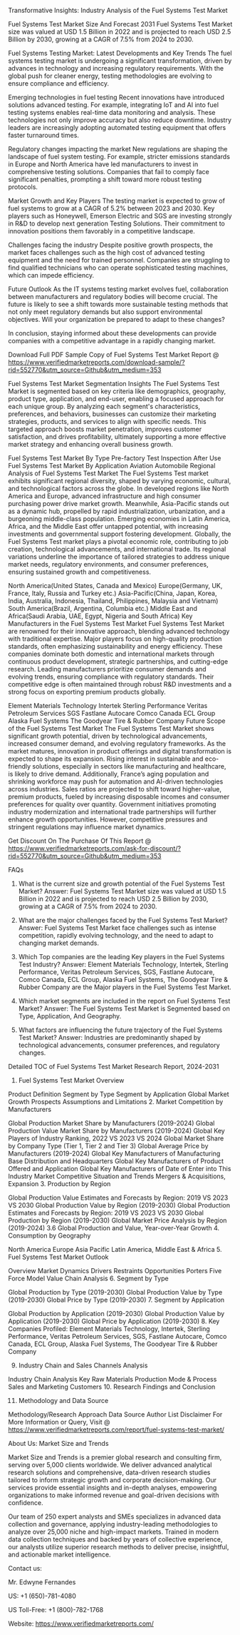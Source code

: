 Transformative Insights: Industry Analysis of the Fuel Systems Test Market


Fuel Systems Test Market Size And Forecast 2031
Fuel Systems Test Market size was valued at USD 1.5 Billion in 2022 and is projected to reach USD 2.5 Billion by 2030, growing at a CAGR of 7.5% from 2024 to 2030.

Fuel Systems Testing Market: Latest Developments and Key Trends
The fuel systems testing market is undergoing a significant transformation, driven by advances in technology and increasing regulatory requirements. With the global push for cleaner energy, testing methodologies are evolving to ensure compliance and efficiency.

Emerging technologies in fuel testing
Recent innovations have introduced solutions advanced testing. For example, integrating IoT and AI into fuel testing systems enables real-time data monitoring and analysis. These technologies not only improve accuracy but also reduce downtime. Industry leaders are increasingly adopting automated testing equipment that offers faster turnaround times.

Regulatory changes impacting the market
New regulations are shaping the landscape of fuel system testing. For example, stricter emissions standards in Europe and North America have led manufacturers to invest in comprehensive testing solutions. Companies that fail to comply face significant penalties, prompting a shift toward more robust testing protocols.

Market Growth and Key Players
The testing market is expected to grow of fuel systems to grow at a CAGR of 5.2% between 2023 and 2030. Key players such as Honeywell, Emerson Electric and SGS are investing strongly in R&D to develop next generation Testing Solutions. Their commitment to innovation positions them favorably in a competitive landscape.

Challenges facing the industry
Despite positive growth prospects, the market faces challenges such as the high cost of advanced testing equipment and the need for trained personnel. Companies are struggling to find qualified technicians who can operate sophisticated testing machines, which can impede efficiency.

Future Outlook
As the IT systems testing market evolves fuel, collaboration between manufacturers and regulatory bodies will become crucial. The future is likely to see a shift towards more sustainable testing methods that not only meet regulatory demands but also support environmental objectives. Will your organization be prepared to adapt to these changes?

In conclusion, staying informed about these developments can provide companies with a competitive advantage in a rapidly changing market.

Download Full PDF Sample Copy of Fuel Systems Test Market Report @ https://www.verifiedmarketreports.com/download-sample/?rid=552770&utm_source=Github&utm_medium=353

Fuel Systems Test Market Segmentation Insights
The Fuel Systems Test Market is segmented based on key criteria like demographics, geography, product type, application, and end-user, enabling a focused approach for each unique group. By analyzing each segment's characteristics, preferences, and behaviors, businesses can customize their marketing strategies, products, and services to align with specific needs. This targeted approach boosts market penetration, improves customer satisfaction, and drives profitability, ultimately supporting a more effective market strategy and enhancing overall business growth.

Fuel Systems Test Market By Type
Pre-factory Test
Inspection After Use
Fuel Systems Test Market By Application
Aviation
Automobile
Regional Analysis of Fuel Systems Test Market
The Fuel Systems Test market exhibits significant regional diversity, shaped by varying economic, cultural, and technological factors across the globe. In developed regions like North America and Europe, advanced infrastructure and high consumer purchasing power drive market growth. Meanwhile, Asia-Pacific stands out as a dynamic hub, propelled by rapid industrialization, urbanization, and a burgeoning middle-class population. Emerging economies in Latin America, Africa, and the Middle East offer untapped potential, with increasing investments and governmental support fostering development. Globally, the Fuel Systems Test market plays a pivotal economic role, contributing to job creation, technological advancements, and international trade. Its regional variations underline the importance of tailored strategies to address unique market needs, regulatory environments, and consumer preferences, ensuring sustained growth and competitiveness.

North America(United States, Canada and Mexico)
Europe(Germany, UK, France, Italy, Russia and Turkey etc.)
Asia-Pacific(China, Japan, Korea, India, Australia, Indonesia, Thailand, Philippines, Malaysia and Vietnam)
South America(Brazil, Argentina, Columbia etc.)
Middle East and Africa(Saudi Arabia, UAE, Egypt, Nigeria and South Africa)
Key Manufacturers in the Fuel Systems Test Market
Fuel Systems Test Market are renowned for their innovative approach, blending advanced technology with traditional expertise. Major players focus on high-quality production standards, often emphasizing sustainability and energy efficiency. These companies dominate both domestic and international markets through continuous product development, strategic partnerships, and cutting-edge research. Leading manufacturers prioritize consumer demands and evolving trends, ensuring compliance with regulatory standards. Their competitive edge is often maintained through robust R&D investments and a strong focus on exporting premium products globally.

Element Materials Technology
Intertek
Sterling Performance
Veritas Petroleum Services
SGS
Fastlane Autocare
Comco Canada
ECL Group
Alaska Fuel Systems
The Goodyear Tire & Rubber Company
Future Scope of the Fuel Systems Test Market
The Fuel Systems Test Market shows significant growth potential, driven by technological advancements, increased consumer demand, and evolving regulatory frameworks. As the market matures, innovation in product offerings and digital transformation is expected to shape its expansion. Rising interest in sustainable and eco-friendly solutions, especially in sectors like manufacturing and healthcare, is likely to drive demand. Additionally, France’s aging population and shrinking workforce may push for automation and AI-driven technologies across industries. Sales ratios are projected to shift toward higher-value, premium products, fueled by increasing disposable incomes and consumer preferences for quality over quantity. Government initiatives promoting industry modernization and international trade partnerships will further enhance growth opportunities. However, competitive pressures and stringent regulations may influence market dynamics.

Get Discount On The Purchase Of This Report @ https://www.verifiedmarketreports.com/ask-for-discount/?rid=552770&utm_source=Github&utm_medium=353

FAQs
1. What is the current size and growth potential of the Fuel Systems Test Market?
Answer: Fuel Systems Test Market size was valued at USD 1.5 Billion in 2022 and is projected to reach USD 2.5 Billion by 2030, growing at a CAGR of 7.5% from 2024 to 2030.

2. What are the major challenges faced by the Fuel Systems Test Market?
Answer: Fuel Systems Test Market face challenges such as intense competition, rapidly evolving technology, and the need to adapt to changing market demands.

3. Which Top companies are the leading Key players in the Fuel Systems Test Industry?
Answer: Element Materials Technology, Intertek, Sterling Performance, Veritas Petroleum Services, SGS, Fastlane Autocare, Comco Canada, ECL Group, Alaska Fuel Systems, The Goodyear Tire & Rubber Company are the Major players in the Fuel Systems Test Market.

4. Which market segments are included in the report on Fuel Systems Test Market?
Answer: The Fuel Systems Test Market is Segmented based on Type, Application, And Geography.

5. What factors are influencing the future trajectory of the Fuel Systems Test Market?
Answer: Industries are predominantly shaped by technological advancements, consumer preferences, and regulatory changes.

Detailed TOC of Fuel Systems Test Market Research Report, 2024-2031
1. Fuel Systems Test Market Overview

Product Definition
Segment by Type
Segment by Application
Global Market Growth Prospects
Assumptions and Limitations
2. Market Competition by Manufacturers

Global Production Market Share by Manufacturers (2019-2024)
Global Production Value Market Share by Manufacturers (2019-2024)
Global Key Players of Industry Ranking, 2022 VS 2023 VS 2024
Global Market Share by Company Type (Tier 1, Tier 2 and Tier 3)
Global Average Price by Manufacturers (2019-2024)
Global Key Manufacturers of Manufacturing Base Distribution and Headquarters
Global Key Manufacturers of Product Offered and Application
Global Key Manufacturers of Date of Enter into This Industry
Market Competitive Situation and Trends
Mergers & Acquisitions, Expansion
3. Production by Region

Global Production Value Estimates and Forecasts by Region: 2019 VS 2023 VS 2030
Global Production Value by Region (2019-2030)
Global Production Estimates and Forecasts by Region: 2019 VS 2023 VS 2030
Global Production by Region (2019-2030)
Global Market Price Analysis by Region (2019-2024) 3.6 Global Production and Value, Year-over-Year Growth
4. Consumption by Geography

North America
Europe
Asia Pacific
Latin America, Middle East & Africa
5. Fuel Systems Test Market Outlook

Overview
Market Dynamics
Drivers
Restraints
Opportunities
Porters Five Force Model
Value Chain Analysis 
6. Segment by Type

Global Production by Type (2019-2030)
Global Production Value by Type (2019-2030)
Global Price by Type (2019-2030)
7. Segment by Application

Global Production by Application (2019-2030)
Global Production Value by Application (2019-2030)
Global Price by Application (2019-2030)
8. Key Companies Profiled: Element Materials Technology, Intertek, Sterling Performance, Veritas Petroleum Services, SGS, Fastlane Autocare, Comco Canada, ECL Group, Alaska Fuel Systems, The Goodyear Tire & Rubber Company

9. Industry Chain and Sales Channels Analysis

Industry Chain Analysis
Key Raw Materials
Production Mode & Process
Sales and Marketing
Customers
10. Research Findings and Conclusion

11. Methodology and Data Source

Methodology/Research Approach
Data Source
Author List
Disclaimer
For More Information or Query, Visit @ https://www.verifiedmarketreports.com/report/fuel-systems-test-market/

About Us: Market Size and Trends

Market Size and Trends is a premier global research and consulting firm, serving over 5,000 clients worldwide. We deliver advanced analytical research solutions and comprehensive, data-driven research studies tailored to inform strategic growth and corporate decision-making. Our services provide essential insights and in-depth analyses, empowering organizations to make informed revenue and goal-driven decisions with confidence.

Our team of 250 expert analysts and SMEs specializes in advanced data collection and governance, applying industry-leading methodologies to analyze over 25,000 niche and high-impact markets. Trained in modern data collection techniques and backed by years of collective experience, our analysts utilize superior research methods to deliver precise, insightful, and actionable market intelligence.

Contact us:

Mr. Edwyne Fernandes

US: +1 (650)-781-4080

US Toll-Free: +1 (800)-782-1768

Website: https://www.verifiedmarketreports.com/

